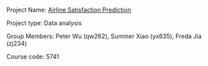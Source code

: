 Project Name: [Airline Satisfaction Prediction](https://github.com/Peta0228/Airline-Satisfaction-Prediction)

Project type: Data analysis

Group Members: Peter Wu (qw262), Summer Xiao (yx635), Freda Jia (zj234)

Course code: 5741
